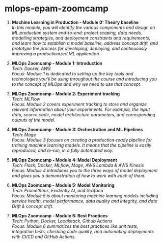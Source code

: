 # mlops-epam-zoomcamp


1. **Machine Learning in Production - Module 0: Theory baseline**
  <br>   *In this module, you will identify the various components and design an ML production system end-to-end: project scoping, data needs, modelling strategies, and deployment constraints and requirements; and learn how to establish a model baseline, address concept drift, and prototype the process for developing, deploying, and continuously improving a productionized ML application*.

2. **MLOps Zoomcamp - Module 1: Introduction**
 <br>  *Tech: Docker, AWS*
   <br> *Focus: Module 1 is dedicated to setting up the key tools and technologies you’ll be using throughout the course and introducing you to the concept of MLOps and why we need to use that concept.*

3. **MLOps Zoomcamp - Module 2: Experiment tracking**
   <br>  *Tech: MLFlow*
<br> *Focus: Module 2 covers experiment tracking to store and organize relevant information about your experiments. For example, the input data, source code, model architecture parameters, and corresponding outputs of the model.*

4. **MLOps Zoomcamp - Module 3: Orchestration and ML Pipelines**
    <br> *Tech: Mage*
<br> *Focus: Module 3 focuses on creating a production-ready pipeline for training machine learning models. It means that the pipeline is easily reproduced, and re-run, in a fully automated way.*

5. **MLOps Zoomcamp - Module 4: Model Deployment**
 <br> *Tech: Flask, Docker, MLflow, Mage, AWS Lambda & AWS Kinesis*
   <br> *Focus: Module 4 introduces you to the three ways of model deployment and gives you a demonstration of how to work with each of them.*

6. **MLOps Zoomcamp - Module 5: Model Monitoring**
   <br> *Tech: Prometheus, Evidently AI, and Grafana*
   <br> *Focus: Module 5 is about monitoring machine learning models including service health, model performance, data quality and integrity, and data Drift & concept drift.*

7. **MLOps Zoomcamp - Module 6: Best Practices**
   <br> *Tech: Python, Docker, Localstack, Github Actions*
   <br> *Focus: Module 6 summarizes the best practices like unit tests, integration tests, checking code quality, and automating deployments with CI/CD and GitHub Actions.*
